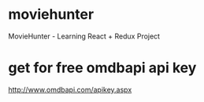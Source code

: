 # moviehunter
MovieHunter - Learning React + Redux Project 

# get for free omdbapi api key
http://www.omdbapi.com/apikey.aspx
